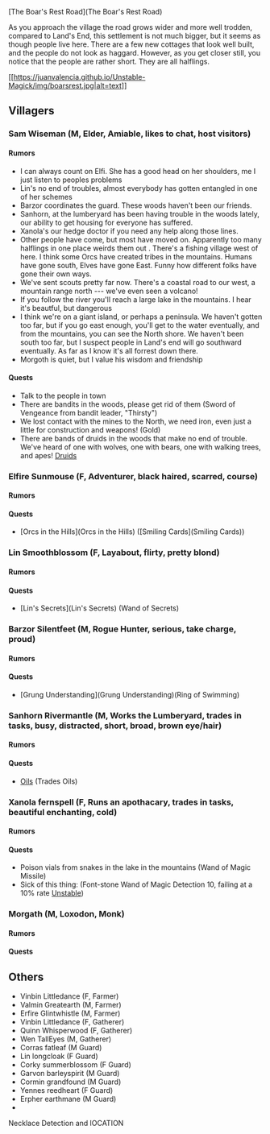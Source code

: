 [The Boar's Rest Road](The Boar's Rest Road)

As you approach the village the road grows wider and more well trodden, compared to Land's End, this settlement is not much bigger, but it seems as though people live here. There are a few new cottages that look well built, and the people do not look as haggard. However, as you get closer still, you notice that the people are rather short. They are all halflings.

[[https://juanvalencia.github.io/Unstable-Magick/img/boarsrest.jpg|alt=text]]

## Villagers

### Sam Wiseman (M, Elder, Amiable, likes to chat, host visitors)
#### Rumors
* I can always count on Elfi. She has a good head on her shoulders, me I just listen to peoples problems
* Lin's no end of troubles, almost everybody has gotten entangled in one of her schemes
* Barzor coordinates the guard. These woods haven't been our friends.
* Sanhorn, at the lumberyard has been having trouble in the woods lately, our ability to get housing for everyone has suffered.
* Xanola's our hedge doctor if you need any help along those lines.
* Other people have come, but most have moved on. Apparently too many halflings in one place weirds them out <Shrug>. There's a fishing village west of here. I think some Orcs have created tribes in the mountains. Humans have gone south, Elves have gone East. Funny how different folks have gone their own ways.
* We've sent scouts pretty far now. There's a coastal road to our west, a mountain range north ---  we've even seen a volcano!
* If you follow the river you'll reach a large lake in the mountains. I hear it's beautful, but dangerous
* I think we're on a giant island, or perhaps a peninsula.  We haven't gotten too far, but if you go east enough, you'll get to the water eventually, and from the mountains, you can see the North shore.  We haven't been south too far, but I suspect people in Land's end will go southward eventually. As far as I know it's all forrest down there.
* Morgoth is quiet, but I value his wisdom and friendship

#### Quests
* Talk to the people in town
* There are bandits in the woods, please get rid of them (Sword of Vengeance from bandit leader, "Thirsty")
* We lost contact with the mines to the North, we need iron, even just a little for construction and weapons! (Gold)
* There are bands of druids in the woods that make no end of trouble. We've heard of one with wolves, one with bears, one with walking trees, and apes! [Druids](Druids)

### Elfire Sunmouse (F, Adventurer, black haired, scarred, course)
#### Rumors

#### Quests
* [Orcs in the Hills](Orcs in the Hills) ([Smiling Cards](Smiling Cards))

### Lin Smoothblossom (F, Layabout, flirty, pretty blond)
#### Rumors

#### Quests
* [Lin's Secrets](Lin's Secrets) (Wand of Secrets)

### Barzor Silentfeet (M, Rogue Hunter, serious, take charge, proud)
#### Rumors
#### Quests
* [Grung Understanding](Grung Understanding)(Ring of Swimming)

### Sanhorn Rivermantle (M, Works the Lumberyard, trades in tasks, busy, distracted, short, broad, brown eye/hair)
#### Rumors

#### Quests
* [Oils](Oils) (Trades Oils)

### Xanola fernspell (F, Runs an apothacary, trades in tasks, beautiful enchanting, cold)
#### Rumors

#### Quests
* Poison vials from snakes in the lake in the mountains (Wand of Magic Missile)
* Sick of this thing: (Font-stone Wand of Magic Detection 10, failing at a 10% rate [Unstable](Unstable))

### Morgath (M, Loxodon, Monk)
#### Rumors

#### Quests

## Others

* Vinbin Littledance (F, Farmer)
* Valmin Greatearth (M, Farmer)
* Erfire Glintwhistle (M, Farmer)
* Vinbin Littledance (F, Gatherer)
* Quinn Whisperwood (F, Gatherer)
* Wen TallEyes (M, Gatherer)
* Corras fatleaf (M Guard)
* Lin longcloak (F Guard)
* Corky summerblossom (F Guard)
* Garvon barleyspirit (M Guard)
* Cormin grandfound (M Guard)
* Yennes reedheart (F Guard)
* Erpher earthmane (M Guard)
* 

Necklace Detection and lOCATION
